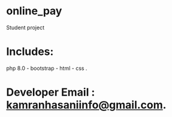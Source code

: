 # online_pay
Student project
# Includes:
php 8.0 -
bootstrap -
html -
css .
# Developer Email : kamranhasaniinfo@gmail.com.
